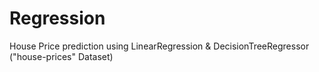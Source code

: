 # Regression
 House Price prediction using LinearRegression & DecisionTreeRegressor ("house-prices" Dataset)
